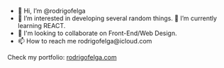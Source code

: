 <!DOCTYPE html>
<html>
  <body>
    <ul>
      <li> 👋 Hi, I’m @rodrigofelga </li>
      <li> 👀 I’m interested in developing several random things.</li?
      <li> 🌱 I’m currently learning REACT.</li>
      <li> 💞️ I'm looking to collaborate on Front-End/Web Design.</li>
      <li> 📫 How to reach me rodrigofelga@icloud.com </li>
    </ul>
      <p>Check my portfolio: <a href="https://www.rodrigofelga.com">rodrigofelga.com</a></p> 
     <!-- Thanks for visiting my GitHub. -->
  
   </body>
 </html>        
